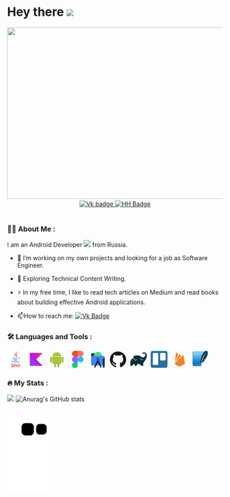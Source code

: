 <h1>
    Hey there
    <img src="https://media.giphy.com/media/hvRJCLFzcasrR4ia7z/giphy.gif" width="30px"/>
  </h1>
</div>

<div align="center">
  <img src="https://media.giphy.com/media/uQnxWYDuUf6zGbCsGP/giphy.gif" width="800" height="400"/>
  <div id="badges">
    <a href="https://vk.com/fabledtria5">
      <img src="https://img.shields.io/badge/VK-blue?style=for-the-badge&logo=vk&logoColor=white" alt="Vk badge"/>
    </a>
    <a href="https://hh.ru/resume/96755789ff0b54af7e0039ed1f3349516f4568">
      <img src="https://img.shields.io/badge/HeadHunter-red?style=for-the-badge&logoColor=white" alt="HH Badge"/>
    </a>
</div>

  <img src="https://komarev.com/ghpvc/?username=FabledTria5&style=flat-square&color=blue" alt=""/>
</div>

### :man_technologist: About Me : 
I am an Android Developer <img src="https://media.giphy.com/media/WUlplcMpOCEmTGBtBW/giphy.gif" width="30"> from Russia.
- :telescope: I’m working on my own projects and looking for a job as Software Engineer.

- :seedling: Exploring Technical Content Writing.

- :zap: In my free time, I like to read tech articles on Medium and read books about building effective Android applications.

- :mailbox:How to reach me: [![Vk Badge](https://img.shields.io/badge/-VK-blue?style=flat&logo=Vk&logoColor=white)](https://vk.com/fabledtria5)

### :hammer_and_wrench: Languages and Tools :
  <div>
    <img src="https://github.com/devicons/devicon/blob/master/icons/java/java-original-wordmark.svg" title="Java" alt="Java" width="40" height="40"/>&nbsp;
    <img src="https://github.com/devicons/devicon/blob/master/icons/kotlin/kotlin-original.svg" title="Kotlin" alt="Kotlin" width="40" height="40"/>&nbsp;
    <img src="https://github.com/devicons/devicon/blob/master/icons/android/android-original.svg" title="Android" alt="Android" width="40" height="40"/>&nbsp;
    <img src="https://github.com/devicons/devicon/blob/master/icons/figma/figma-original.svg" title="Figma" alt="Figma" width="40" height="40"/>&nbsp;
    <img src="https://github.com/devicons/devicon/blob/master/icons/androidstudio/androidstudio-original.svg" title="Android Studio" alt="Android Studio" width="40" height="40"/>&nbsp;
    <img src="https://github.com/devicons/devicon/blob/master/icons/github/github-original.svg" title="GitHub" alt="GitHub" width="40" height="40"/>&nbsp;
    <img src="https://github.com/devicons/devicon/blob/master/icons/gradle/gradle-plain.svg"  title="Gradle" alt="Gradle" width="40" height="40"/>&nbsp;
    <img src="https://github.com/devicons/devicon/blob/master/icons/trello/trello-plain.svg" title="Trello" alt="Trello" width="40" height="40"/>&nbsp;
    <img src="https://github.com/devicons/devicon/blob/master/icons/firebase/firebase-plain.svg" title="Firebase" alt="Firebase" width="40" height="40"/>&nbsp;
    <img src="https://github.com/devicons/devicon/blob/master/icons/sqlite/sqlite-original.svg" title="SQLite" alt="SQLite" width="40" height="40"/>&nbsp;
  </div>
  
  ### :fire: My Stats :
  ![](http://github-profile-summary-cards.vercel.app/api/cards/profile-details?username=FabledTria5&theme=github_dark)
  ![Anurag's GitHub stats](https://github-readme-stats.vercel.app/api?username=FabledTria5&show_icons=true&theme=github_dark)
  
  ![Snake animation](https://github.com/FabledTria5/FabledTria5/blob/output/github-contribution-grid-snake.svg)
